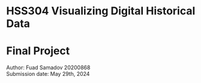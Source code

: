 # HSS304 Visualizing Digital Historical Data
# Final Project
Author: Fuad Samadov 20200868<br />
Submission date: May 29th, 2024<br />
